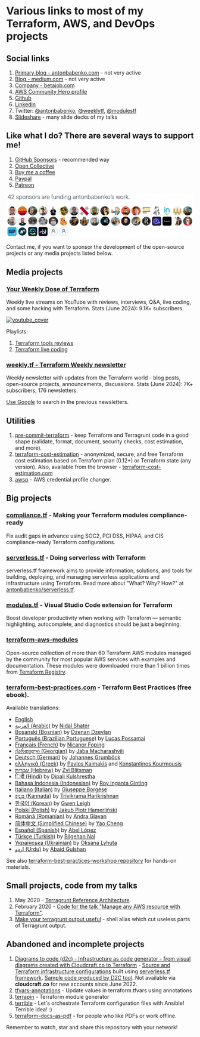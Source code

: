 # Various links to most of my Terraform, AWS, and DevOps projects

## Social links

1. [Primary blog - antonbabenko.com](https://www.antonbabenko.com) - not very active
1. [Blog - medium.com](https://medium.com/@anton.babenko) - not very active
1. [Company - betajob.com](https://www.betajob.com)
1. [AWS Community Hero profile](https://aws.amazon.com/developer/community/heroes/anton-babenko/)
1. [Github](https://github.com/antonbabenko)
1. [Linkedin](https://www.linkedin.com/in/antonbabenko/)
1. Twitter: [@antonbabenko](https://twitter.com/antonbabenko), [@weeklytf](https://twitter.com/weeklytf), [@modulestf](https://twitter.com/modulestf)
1. [Slideshare](http://www.slideshare.net/AntonBabenko) - many slide decks of my talks


## Like what I do? There are several ways to support me!

1. [GitHub Sponsors](https://github.com/sponsors/antonbabenko) - recommended way
1. [Open Collective](https://opencollective.com/modulestf)
1. [Buy me a coffee](https://www.buymeacoffee.com/antonbabenko)
1. [Paypal](https://www.paypal.me/antonbabenko)
1. [Patreon](https://patreon.com/antonbabenko)

[![GitHub Sponsors](./gh_sponsors.png)](https://github.com/sponsors/antonbabenko "Join GitHub Sponsors")

Contact me, if you want to sponsor the development of the open-source projects or any media projects listed below.

## Media projects

### [Your Weekly Dose of Terraform](http://bit.ly/terraform-youtube)

Weekly live streams on YouTube with reviews, interviews, Q&A, live coding, and some hacking with Terraform.
Stats (June 2024): 9.1K+ subscribers.

[![youtube_cover](https://user-images.githubusercontent.com/393243/146941421-83802dc6-11da-4ec7-9739-d5c37869c2cc.png)](http://bit.ly/terraform-youtube "Your Weekly Dose Of Terraform")

Playlists:
1. [Terraform tools reviews](https://www.youtube.com/playlist?list=PLvz1V_9d3uivwNgADT_eB-wKEWOzOOQXy)
1. [Terraform live coding](https://www.youtube.com/playlist?list=PLvz1V_9d3uis9mxZ8eATA6l9Sr1XLeY4Y)

### [weekly.tf - Terraform Weekly newsletter](https://weekly.tf)

Weekly newsletter with updates from the Terraform world - blog posts, open-source projects, announcements, discussions. Stats (June 2024): 7K+ subscribers, 176 newsletters.

[Use Google](https://www.google.com/search?q=site%3Aweekly.tf) to search in the previous newsletters.


## Utilities

1. [pre-commit-terraform](https://github.com/antonbabenko/pre-commit-terraform) - keep Terraform and Terragrunt code in a good shape (validate, format, document, security checks, cost estimation, and more).
1. [terraform-cost-estimation](https://github.com/antonbabenko/terraform-cost-estimation) - anonymized, secure, and free Terraform cost estimation based on Terraform plan (0.12+) or Terraform state (any version). Also, available from the browser - [terraform-cost-estimation.com](https://terraform-cost-estimation.com)
1. [awsp](https://github.com/antonbabenko/awsp) - AWS credential profile changer.


## Big projects

### [compliance.tf](https://compliance.tf) - Making your Terraform modules compliance-ready

Fix audit gaps in advance using SOC2, PCI DSS, HIPAA, and CIS compliance-ready Terraform configurations.


### [serverless.tf](https://serverless.tf) - Doing serverless with Terraform

serverless.tf framework aims to provide information, solutions, and tools for building, deploying, and managing serverless applications and infrastructure using Terraform. Read more about "What? Why? How?" at [antonbabenko/serverless.tf](https://github.com/antonbabenko/serverless.tf).


### [modules.tf](https://modules.tf) - Visual Studio Code extension for Terraform

Boost developer productivity when working with Terraform — semantic highlighting, autocomplete, and diagnostics should be just a beginning.


### [terraform-aws-modules](https://github.com/terraform-aws-modules)

Open-source collection of more than 60 Terraform AWS modules managed by the community for most popular AWS services with examples and documentation. These modules were downloaded more than 1 billion times from [Terraform Registry](https://registry.terraform.io/namespaces/terraform-aws-modules).


### [terraform-best-practices.com](https://www.terraform-best-practices.com/) - Terraform Best Practices (free ebook).

Available translations:
* [English](https://www.terraform-best-practices.com/)
* [العربية (Arabic)](https://www.terraform-best-practices.com/v/ar/) by [Nidal Shater](https://www.linkedin.com/in/nidal-shater/)
* [Bosanski (Bosnian)](https://www.terraform-best-practices.com/v/ba/) by [Dzenan Dzevlan](https://www.linkedin.com/in/sqlheisenberg/)
* [Português (Brazilian Portuguese)](https://www.terraform-best-practices.com/v/ptbr/) by [Lucas Possamai](https://www.linkedin.com/in/lucaspossamai)
* [Français (French)](https://www.terraform-best-practices.com/v/fr/) by [Nicanor Foping](https://www.linkedin.com/in/nicanor-foping)
* [ქართული (Georgian)](https://www.terraform-best-practices.com/v/ka/) by [Jaba Macharashvili](https://www.linkedin.com/in/jaba0x/)
* [Deutsch (German)](https://www.terraform-best-practices.com/v/de/) by [Johannes Grumböck](https://www.linkedin.com/in/jgrumboe)
* [ελληνικά (Greek)](https://www.terraform-best-practices.com/v/el/) by [Pavlos Kaimakis](https://www.linkedin.com/in/pavlos-kaimakis/) and [Konstantinos Kourmousis](https://www.linkedin.com/in/kkourmousis/)
* [עברית (Hebrew)](https://www.terraform-best-practices.com/v/he/) by [Zvi Blitsman](https://www.linkedin.com/in/zvi-b-4b20bb143/)
* [िंदी (Hindi)](https://www.terraform-best-practices.com/v/hi/) by [Dipali Kulshrestha](https://www.linkedin.com/in/dipalik/)
* [Bahasa Indonesia (Indonesian)](https://www.terraform-best-practices.com/v/id/) by [Roy Inganta Ginting](https://www.linkedin.com/in/royinganta)
* [Italiano (Italian)](https://www.terraform-best-practices.com/v/it/) by [Giuseppe Borgese](https://www.linkedin.com/in/giuseppe-borgese-64181a7/)
* [ಕನ್ನಡ (Kannada)](https://www.terraform-best-practices.com/v/kn/) by [Trivikrama Harikrishnan](https://www.linkedin.com/in/trivih/)
* [한국어 (Korean)](https://www.terraform-best-practices.com/v/ko/) by [Gwen Leigh](https://www.linkedin.com/in/gwen-leigh/)
* [Polski (Polish)](https://www.terraform-best-practices.com/v/pl/) by [Jakub Piotr Hamerliński](https://www.linkedin.com/in/hamerlinski)
* [Română (Romanian)](https://www.terraform-best-practices.com/v/ro/) by [Andra Glavan](https://www.linkedin.com/in/andra-glavan-0003ab69/)
* [简体中文 (Simplified Chinese)](https://www.terraform-best-practices.com/v/zh/) by [Yao Cheng](https://www.linkedin.com/in/yaocheng0517/)
* [Español (Spanish)](https://www.terraform-best-practices.com/v/es/) by [Abel López](https://www.linkedin.com/in/abelopz)
* [Türkçe (Turkish)](https://www.terraform-best-practices.com/v/tr/) by [Bilgehan Nal](https://www.linkedin.com/in/bilgehan-nal/)
* [Українська (Ukrainian)](https://www.terraform-best-practices.com/v/uk/) by [Oksana Lyhuta](https://www.linkedin.com/in/oksanalyguta)
* [اردو (Urdu)](https://www.terraform-best-practices.com/v/ur/) by [Abaid Gulshan](https://www.linkedin.com/in/abaidgulshan/)

See also [terraform-best-practices-workshop repository](https://github.com/antonbabenko/terraform-best-practices-workshop) for hands-on materials.


## Small projects, code from my talks

1. May 2020 - [Terragrunt Reference Architecture](https://github.com/antonbabenko/terragrunt-reference-architecture).
1. February 2020 - [Code for the talk "Manage any AWS resource with Terraform"](https://github.com/antonbabenko/terraform-aws-anything).
1. [Make your terragrunt output useful](https://gist.github.com/antonbabenko/675049186e54b770b4789886d2056639) - shell alias which cut useless parts of Terragrunt output.


## Abandoned and incomplete projects

1. [Diagrams to code (d2c) - Infrastructure as code generator - from visual diagrams created with Cloudcraft.co to Terraform](https://github.com/antonbabenko/modules.tf-lambda) - [Source and Terraform infrastructure configurations](https://github.com/antonbabenko/modules.tf-lambda) built using [serverless.tf framework](https://serverless.tf). [Sample code produced by D2C tool](https://github.com/antonbabenko/modules.tf-demo). Not available via **cloudcraft.co** for new accounts since June 2022.
1. [tfvars-annotations](https://github.com/antonbabenko/tfvars-annotations) - Update values in terraform.tfvars using annotations
1. [terrapin](https://github.com/antonbabenko/terrapin) - Terraform module generator
1. [terrible](https://github.com/antonbabenko/terrible) - Let's orchestrate Terraform configuration files with Ansible! Terrible idea! :)
1. [terraform-docs-as-pdf](https://github.com/antonbabenko/terraform-docs-as-pdf) - for people who like PDFs or work offline.

Remember to watch, star and share this repository with your network!
